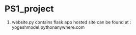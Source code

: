 # PS1_project

1) website.py contains flask app
hosted site can be found at : yogeshmodel.pythonanywhere.com
